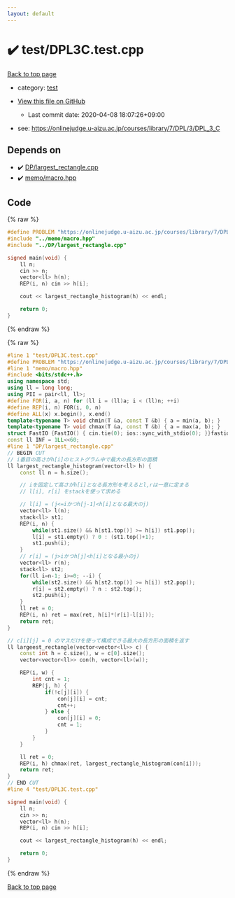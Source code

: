 ```yaml
---
layout: default
---
```


<!-- mathjax config similar to math.stackexchange -->
<script type="text/javascript" async
  src="https://cdnjs.cloudflare.com/ajax/libs/mathjax/2.7.5/MathJax.js?config=TeX-MML-AM_CHTML">
</script>
<script type="text/x-mathjax-config">
  MathJax.Hub.Config({
    TeX: { equationNumbers: { autoNumber: "AMS" }},
    tex2jax: {
      inlineMath: [ ['$','$'] ],
      processEscapes: true
    },
    "HTML-CSS": { matchFontHeight: false },
    displayAlign: "left",
    displayIndent: "2em"
  });
</script>

<script type="text/javascript" src="https://cdnjs.cloudflare.com/ajax/libs/jquery/3.4.1/jquery.min.js"></script>
<script src="https://cdn.jsdelivr.net/npm/jquery-balloon-js@1.1.2/jquery.balloon.min.js" integrity="sha256-ZEYs9VrgAeNuPvs15E39OsyOJaIkXEEt10fzxJ20+2I=" crossorigin="anonymous"></script>
<script type="text/javascript" src="../../assets/js/copy-button.js"></script>
<link rel="stylesheet" href="../../assets/css/copy-button.css" />


# :heavy_check_mark: test/DPL3C.test.cpp

<a href="../../index.html">Back to top page</a>

* category: <a href="../../index.html#098f6bcd4621d373cade4e832627b4f6">test</a>
* <a href="{{ site.github.repository_url }}/blob/master/test/DPL3C.test.cpp">View this file on GitHub</a>
    - Last commit date: 2020-04-08 18:07:26+09:00


* see: <a href="https://onlinejudge.u-aizu.ac.jp/courses/library/7/DPL/3/DPL_3_C">https://onlinejudge.u-aizu.ac.jp/courses/library/7/DPL/3/DPL_3_C</a>


## Depends on

* :heavy_check_mark: <a href="../../library/DP/largest_rectangle.cpp.html">DP/largest_rectangle.cpp</a>
* :heavy_check_mark: <a href="../../library/memo/macro.hpp.html">memo/macro.hpp</a>


## Code

<a id="unbundled"></a>
{% raw %}
```cpp
#define PROBLEM "https://onlinejudge.u-aizu.ac.jp/courses/library/7/DPL/3/DPL_3_C"
#include "../memo/macro.hpp"
#include "../DP/largest_rectangle.cpp"

signed main(void) {
    ll n;
    cin >> n;
    vector<ll> h(n);
    REP(i, n) cin >> h[i];

    cout << largest_rectangle_histogram(h) << endl;

    return 0;
}
```
{% endraw %}

<a id="bundled"></a>
{% raw %}
```cpp
#line 1 "test/DPL3C.test.cpp"
#define PROBLEM "https://onlinejudge.u-aizu.ac.jp/courses/library/7/DPL/3/DPL_3_C"
#line 1 "memo/macro.hpp"
#include <bits/stdc++.h>
using namespace std;
using ll = long long;
using PII = pair<ll, ll>;
#define FOR(i, a, n) for (ll i = (ll)a; i < (ll)n; ++i)
#define REP(i, n) FOR(i, 0, n)
#define ALL(x) x.begin(), x.end()
template<typename T> void chmin(T &a, const T &b) { a = min(a, b); }
template<typename T> void chmax(T &a, const T &b) { a = max(a, b); }
struct FastIO {FastIO() { cin.tie(0); ios::sync_with_stdio(0); }}fastiofastio;
const ll INF = 1LL<<60;
#line 1 "DP/largest_rectangle.cpp"
// BEGIN CUT
// i番目の高さがh[i]のヒストグラム中で最大の長方形の面積
ll largest_rectangle_histogram(vector<ll> h) {
    const ll n = h.size();

    // iを固定して高さがh[i]となる長方形を考えるとl,rは一意に定まる
    // l[i], r[i] をstackを使って求める

    // l[i] = (j<=iかつh[j-1]<h[i]となる最大のj)
    vector<ll> l(n);
    stack<ll> st1;
    REP(i, n) {
        while(st1.size() && h[st1.top()] >= h[i]) st1.pop();
        l[i] = st1.empty() ? 0 : (st1.top()+1);
        st1.push(i);
    }
    // r[i] = (j>iかつh[j]<h[i]となる最小のj)
    vector<ll> r(n);
    stack<ll> st2;
    for(ll i=n-1; i>=0; --i) {
        while(st2.size() && h[st2.top()] >= h[i]) st2.pop();
        r[i] = st2.empty() ? n : st2.top();
        st2.push(i);
    }
    ll ret = 0;
    REP(i, n) ret = max(ret, h[i]*(r[i]-l[i]));
    return ret;
}

// c[i][j] = 0 のマスだけを使って構成できる最大の長方形の面積を返す
ll largeest_rectangle(vector<vector<ll>> c) {
    const int h = c.size(), w = c[0].size();
    vector<vector<ll>> con(h, vector<ll>(w));

    REP(i, w) {
        int cnt = 1;
        REP(j, h) {
            if(!c[j][i]) {
                con[j][i] = cnt;
                cnt++;
            } else {
                con[j][i] = 0;
                cnt = 1;
            }
        }
    }

    ll ret = 0;
    REP(i, h) chmax(ret, largest_rectangle_histogram(con[i]));
    return ret;
}
// END CUT
#line 4 "test/DPL3C.test.cpp"

signed main(void) {
    ll n;
    cin >> n;
    vector<ll> h(n);
    REP(i, n) cin >> h[i];

    cout << largest_rectangle_histogram(h) << endl;

    return 0;
}

```
{% endraw %}

<a href="../../index.html">Back to top page</a>

